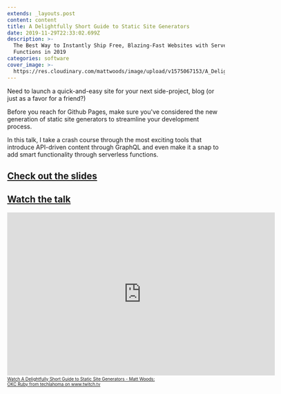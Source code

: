 ```yaml
---
extends: _layouts.post
content: content
title: A Delightfully Short Guide to Static Site Generators
date: 2019-11-29T22:33:02.699Z
description: >-
  The Best Way to Instantly Ship Free, Blazing-Fast Websites with Serverless
  Functions in 2019
categories: software
cover_image: >-
  https://res.cloudinary.com/mattwoods/image/upload/v1575067153/A_Delightfully_Short_Guide_to_Static_Site_Generators_-_Cover_yf70f6.jpg
---
```

Need to launch a quick-and-easy site for your next side-project, blog (or just as a favor for a friend?) 

Before you reach for Github Pages, make sure you've considered the new generation of static site generators to streamline your development process. 

In this talk, I take a crash course through the most exciting tools that introduce API-driven content through GraphQL and even make it a snap to add smart functionality through serverless functions.

## [Check out the slides](https://speakerdeck.com/matopher/a-delightfully-short-guide-to-static-site-generators?slide=3)

<script async class="speakerdeck-embed" data-id="26e585c4968941bd86de01cf0ae585c4" data-ratio="1.77777777777778" src="//speakerdeck.com/assets/embed.js"></script>

## [Watch the talk](https://www.twitch.tv/videos/511809323?t=00h24m52s)

<iframe src="https://player.twitch.tv/?autoplay=false&t=00h24m52s&video=v511809323" frameborder="0" allowfullscreen="true" scrolling="no" height="378" width="620"></iframe><a href="https://www.twitch.tv/videos/511809323?t=00h24m52s&tt_content=text_link&tt_medium=vod_embed" style="padding:2px 0px 4px; display:block; width:345px; font-weight:normal; font-size:10px; text-decoration:underline;">Watch A Delightfully Short Guide to Static Site Generators - Matt Woods: OKC Ruby from techlahoma on www.twitch.tv</a>
